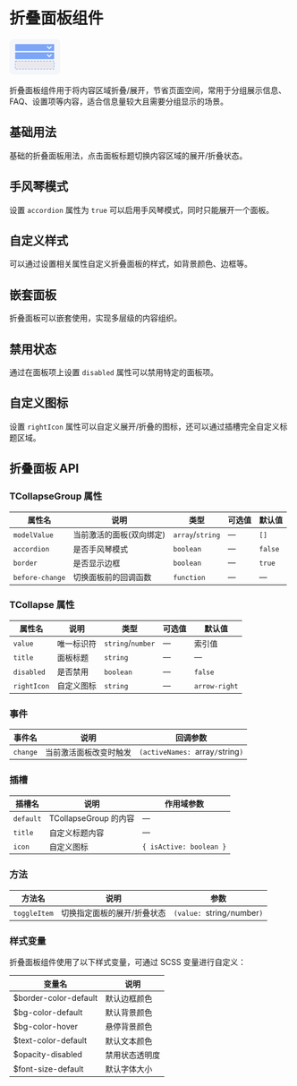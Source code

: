 <script setup lang="ts">
import collapseBasic from '../examples/collapse/basic.vue'
import collapseAccordion from '../examples/collapse/accordion.vue'
import collapseCustom from '../examples/collapse/custom.vue'
import collapseNested from '../examples/collapse/nested.vue'
import collapseDisabled from '../examples/collapse/disabled.vue'
import collapseIcon from '../examples/collapse/icon.vue'
</script>

# 折叠面板组件

![折叠面板组件](/components/collapse.png)

折叠面板组件用于将内容区域折叠/展开，节省页面空间，常用于分组展示信息、FAQ、设置项等内容，适合信息量较大且需要分组显示的场景。

## 基础用法

基础的折叠面板用法，点击面板标题切换内容区域的展开/折叠状态。

<demo :component="collapseBasic" name="collapse" examples="basic" />

## 手风琴模式

设置 `accordion` 属性为 `true` 可以启用手风琴模式，同时只能展开一个面板。

<demo :component="collapseAccordion" name="collapse" examples="accordion" />

## 自定义样式

可以通过设置相关属性自定义折叠面板的样式，如背景颜色、边框等。

<demo :component="collapseCustom" name="collapse" examples="custom" />

## 嵌套面板

折叠面板可以嵌套使用，实现多层级的内容组织。

<demo :component="collapseNested" name="collapse" examples="nested" />

## 禁用状态

通过在面板项上设置 `disabled` 属性可以禁用特定的面板项。

<demo :component="collapseDisabled" name="collapse" examples="disabled" />

## 自定义图标

设置 `rightIcon` 属性可以自定义展开/折叠的图标，还可以通过插槽完全自定义标题区域。

<demo :component="collapseIcon" name="collapse" examples="icon" />

## 折叠面板 API

### TCollapseGroup 属性

| 属性名          | 说明                     | 类型             | 可选值 | 默认值  |
| --------------- | ------------------------ | ---------------- | ------ | ------- |
| `modelValue`    | 当前激活的面板(双向绑定) | `array`/`string` | —      | `[]`    |
| `accordion`     | 是否手风琴模式           | `boolean`        | —      | `false` |
| `border`        | 是否显示边框             | `boolean`        | —      | `true`  |
| `before-change` | 切换面板前的回调函数     | `function`       | —      | —       |

### TCollapse 属性

| 属性名      | 说明       | 类型              | 可选值 | 默认值        |
| ----------- | ---------- | ----------------- | ------ | ------------- |
| `value`     | 唯一标识符 | `string`/`number` | —      | 索引值        |
| `title`     | 面板标题   | `string`          | —      | —             |
| `disabled`  | 是否禁用   | `boolean`         | —      | `false`       |
| `rightIcon` | 自定义图标 | `string`          | —      | `arrow-right` |

### 事件

| 事件名   | 说明                   | 回调参数                          |
| -------- | ---------------------- | --------------------------------- |
| `change` | 当前激活面板改变时触发 | `(activeNames: `array`/`string`)` |

### 插槽

| 插槽名    | 说明                  | 作用域参数              |
| --------- | --------------------- | ----------------------- |
| `default` | TCollapseGroup 的内容 | —                       |
| `title`   | 自定义标题内容        | —                       |
| `icon`    | 自定义图标            | `{ isActive: boolean }` |

### 方法

| 方法名       | 说明                        | 参数                         |
| ------------ | --------------------------- | ---------------------------- |
| `toggleItem` | 切换指定面板的展开/折叠状态 | `(value: `string`/`number`)` |

### 样式变量

折叠面板组件使用了以下样式变量，可通过 SCSS 变量进行自定义：

| 变量名                | 说明           |
| --------------------- | -------------- |
| $border-color-default | 默认边框颜色   |
| $bg-color-default     | 默认背景颜色   |
| $bg-color-hover       | 悬停背景颜色   |
| $text-color-default   | 默认文本颜色   |
| $opacity-disabled     | 禁用状态透明度 |
| $font-size-default    | 默认字体大小   |

